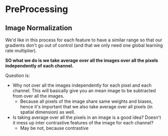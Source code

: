 # PreProcessing

## Image Normalization

We'd like in this process for each feature to have a similar range so that our gradients don't go out of control \(and that we only need one global learning rate multiplier\).

**SO what we do is we take average over all the images over all the pixels independently of each channel.** 

Question is:

* Why not over all the images independently for each pixel and each channel. This will basically give you an mean image to be subtracted from over all the images. 
  * Because all pixels of the image share same weights and biases, hence it's important that we also take average over all pixels \(in spatial dimension\) as well. 
* Is taking average over all the pixels in an image is a good idea? Doesn't it mess up inter contrastive features of the image for each channel?
  * May be not, because contrastive 



